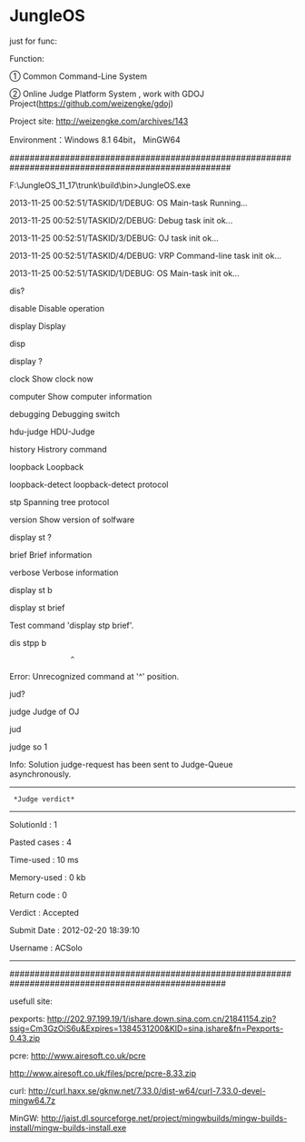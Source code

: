 JungleOS
========

just for func:

Function:

① Common Command-Line System

② Online Judge Platform System , work with  GDOJ Project(https://github.com/weizengke/gdoj)

Project site:   http://weizengke.com/archives/143

Environment：Windows 8.1  64bit， MinGW64 

####################################################################################################

F:\JungleOS_11_17\trunk\build\bin>JungleOS.exe

2013-11-25 00:52:51/TASKID/1/DEBUG: OS Main-task Running...

2013-11-25 00:52:51/TASKID/2/DEBUG: Debug task init ok...

2013-11-25 00:52:51/TASKID/3/DEBUG: OJ task init ok...

2013-11-25 00:52:51/TASKID/4/DEBUG: VRP Command-line task init ok...

<Jungle-config>

2013-11-25 00:52:51/TASKID/1/DEBUG: OS Main-task init ok...

<Jungle-config>

<Jungle-config>

<Jungle-config>dis?

 disable                  Disable operation
 
 display                  Display
 
<Jungle-config>disp

<Jungle-config>display  ?

 clock                    Show clock now
 
 computer                 Show computer information
 
 debugging                Debugging switch
 
 hdu-judge                HDU-Judge
 
 history                  Histrory command
 
 loopback                 Loopback
 
 loopback-detect          loopback-detect protocol
 
 stp                      Spanning tree protocol
 
 version                  Show version of solfware
 
 <cr>
 
<Jungle-config>display  st ?

 brief                    Brief information
 
 verbose                  Verbose information
 
 <cr>
 
<Jungle-config>display  st b

<Jungle-config>display  st brief

Test command 'display stp brief'.

<Jungle-config>dis stpp b

                   ^
                   
Error: Unrecognized command at '^' position.

<Jungle-config>jud?

 judge                    Judge of OJ
 
<Jungle-config>jud

<Jungle-config>judge so 1

Info: Solution judge-request has been sent to Judge-Queue asynchronously.

<Jungle-config>

 -----------------------
 
     *Judge verdict*
     
 -----------------------
 
 SolutionId   :   1
 
 Pasted cases :   4
 
 Time-used    :  10 ms
 
 Memory-used  :   0 kb
 
 Return code  :   0
 
 Verdict      : Accepted
 
 Submit Date  : 2012-02-20 18:39:10
 
 Username     : ACSolo
 
 -----------------------
 

<Jungle-config>


###################################################################################################

usefull site:

pexports:
http://202.97.199.19/1/ishare.down.sina.com.cn/21841154.zip?ssig=Cm3GzOiS6u&Expires=1384531200&KID=sina,ishare&fn=Pexports-0.43.zip

pcre:
http://www.airesoft.co.uk/pcre

http://www.airesoft.co.uk/files/pcre/pcre-8.33.zip

curl:
http://curl.haxx.se/gknw.net/7.33.0/dist-w64/curl-7.33.0-devel-mingw64.7z

MinGW:
http://jaist.dl.sourceforge.net/project/mingwbuilds/mingw-builds-install/mingw-builds-install.exe

